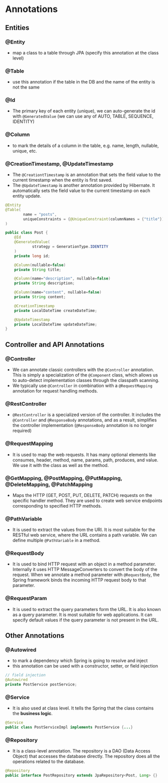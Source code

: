 # Annotations

## Entities

### @Entity

- map a class to a table through JPA (specify this annotation at the class level)

### @Table

- use this annotation if the table in the DB and the name of the entity is not the same

### @Id

- The primary key of each entity (unique), we can auto-generate the id with `@GeneratedValue` (we can use any of AUTO, TABLE, SEQUENCE, IDENTITY)

### @Column

- to mark the details of a column in the table, e.g. name, length, nullable, unique, etc.

### @CreationTimestamp, @UpdateTimestamp

- The `@CreationtTimestamp` is an annotation that sets the field value to the current timestamp when the entity is first saved.
- The `@UpdateTimestamp` is another annotation provided by Hibernate. It automatically sets the field value to the current timestamp on each entity update. 

```java
@Entity
@Table(
        name = "posts",
        uniqueConstraints = {@UniqueConstraint(columnNames = {"title"})}
)

public class Post {
    @Id
    @GeneratedValue(
            strategy = GenerationType.IDENTITY
    )
    private long id;

    @Column(nullable=false)
    private String title;

    @Column(name="description", nullable=false)
    private String description;

    @Column(name="content", nullable=false)
    private String content;

    @CreationTimestamp
    private LocalDateTime createDateTime;

    @UpdateTimestamp
    private LocalDateTime updateDateTime;
}
```

## Controller and API Annotations

### @Controller

- We can annotate classic controllers with the `@Controller` annotation. This is simply a specialization of the `@Component` class, which allows us to auto-detect implementation classes through the classpath scanning.
- We typically use `@Controller` in combination with a `@RequestMapping` annotation for request handling methods.

### @RestController

- `@RestController` is a specialized version of the controller. It includes the `@Controller` and `@ResponseBody` annotations, and as a result, simplifies the controller implementation (`@ResponseBody` annotation is no longer required)

### @RequestMapping

- It is used to map the web requests. It has many optional elements like consumes, header, method, name, params, path, produces, and value. We use it with the class as well as the method.

### @GetMapping, @PostMapping, @PutMapping, @DeleteMapping, @PatchMapping

- Maps the HTTP (GET, POST, PUT, DELETE, PATCH) requests on the specific handler method. They are used to create web service endpoints corresponding to specified HTTP methods.

### @PathVariable

- It is used to extract the values from the URI. It is most suitable for the RESTful web service, where the URL contains a path variable. We can define multiple `@PathVariable` in a method.

### @RequestBody

- It is used to bind HTTP request with an object in a method parameter. Internally it uses HTTP MessageConverters to convert the body of the request. When we annotate a method parameter with `@RequestBody`, the Spring framework binds the incoming HTTP request body to that parameter.

### @RequestParam

- It is used to extract the query parameters form the URL. It is also known as a query parameter. It is most suitable for web applications. It can specify default values if the query parameter is not present in the URL.

## Other Annotations

### @Autowired

- to mark a dependency which Spring is going to resolve and inject
- this annotation can be used with a constructor, setter, or field injection

```java
// field injection
@Autowired 
private PostService postService;
```

### @Service

- It is also used at class level. It tells the Spring that the class contains the **business logic**.

```java
@Service
public class PostServiceImpl implements PostService {...}
```

### @Repository

- It is a class-level annotation. The repository is a DAO (Data Access Object) that accesses the database directly. The repository does all the operations related to the database.

```java
@Repository
public interface PostRepository extends JpaRepository<Post, Long> {}
```
